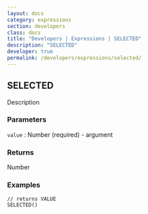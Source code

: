 ```yaml
---
layout: docs
category: expressions
section: developers
class: docs
title: "Developers | Expressions | SELECTED"
description: "SELECTED"
developer: true
permalink: /developers/expressions/selected/
---
```


## SELECTED

Description

### Parameters
`value` : Number (required) - argument

### Returns
Number

### Examples
```
// returns VALUE
SELECTED()
```